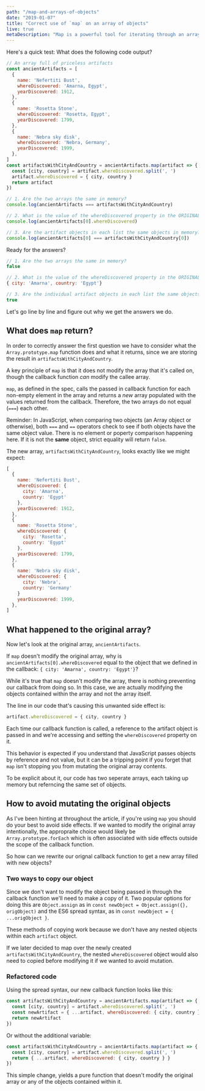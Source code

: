 ```yaml
---
path: "/map-and-arrays-of-objects"
date: "2019-01-07"
title: "Correct use of `map` on an array of objects"
live: true
metaDescription: "Map is a powerful tool for iterating through an array of objects in JavaScript but there are some gotchas that you need to watch out for"
---
```


Here's a quick test: What does the following code output?

```javascript
// An array full of priceless artifacts
const ancientArtifacts = [
  {
    name: 'Nefertiti Bust',
    whereDiscovered: 'Amarna, Egypt',
    yearDiscovered: 1912,
  },
  {
    name: 'Rosetta Stone',
    whereDiscovered: 'Rosetta, Egypt',
    yearDiscovered: 1799,
  },
  {
    name: 'Nebra sky disk',
    whereDiscovered: 'Nebra, Germany',
    yearDiscovered: 1999,
  },
]
const artifactsWithCityAndCountry = ancientArtifacts.map(artifact => {
  const [city, country] = artifact.whereDiscovered.split(', ')
  artifact.whereDiscovered = { city, country }
  return artifact
})

// 1. Are the two arrays the same in memory?
console.log(ancientArtifacts === artifactsWithCityAndCountry)

// 2. What is the value of the whereDiscovered property in the ORIGINAL array
console.log(ancientArtifacts[0].whereDiscovered)

// 3. Are the artifact objects in each list the same objects in memory?
console.log(ancientArtifacts[0] === artifactsWithCityAndCountry[0])
```

Ready for the answers?

```javascript
// 1. Are the two arrays the same in memory?
false

// 2. What is the value of the whereDiscovered property in the ORIGINAL array
{ city: 'Amarna', country: 'Egypt'}

// 3. Are the individual artifact objects in each list the same objects in memory?
true
```

Let's go line by line and figure out why we get the answers we do.

## What does `map` return?

In order to correctly answer the first question we have to consider what the `Array.prototype.map` function does and what it returns, since we are storing the result in `artifactsWithCityAndCountry`.

A key principle of `map` is that it does not modify the array that it's called on, though the callback function _can_ modify the callee array.

`map`, as defined in the spec, calls the passed in callback function for each non-empty element in the array and returns a _new_ array populated with the values returned from the callback. Therefore, the two arrays do not equal (`===`) each other.

Reminder: In JavaScript, when comparing two objects (an Array object or otherwise), both `===` and `==` operators check to see if both objects have the same object value. There is no element or poperty comparison happening here. If it is not the **same** object, strict equality will return `false`.

The new array, `artifactsWithCityAndCountry`, looks exactly like we might expect:

```javascript
[
  {
    name: 'Nefertiti Bust',
    whereDiscovered: {
      city: 'Amarna',
      country: 'Egypt'
    },
    yearDiscovered: 1912,
  },
  {
    name: 'Rosetta Stone',
    whereDiscovered: {
      city: 'Rosetta',
      country: 'Egypt'
    },
    yearDiscovered: 1799,
  },
  {
    name: 'Nebra sky disk',
    whereDiscovered: {
      city: 'Nebra',
      country: 'Germany'
    }
    yearDiscovered: 1999,
  },
]
```

## What happened to the original array?

Now let's look at the original array, `ancientArtifacts`.

If `map` doesn't modify the original array, why is `ancientArtifacts[0].whereDiscovered` equal to the object that we defined in the callback: `{ city: 'Amarna', country: 'Egypt'}`?

While it's true that `map` doesn't modify the array, there is nothing preventing our callback from doing so. In this case, we are actually modifying the objects contained within the array and not the array itself.

The line in our code that's causing this unwanted side effect is:

```javascript
artifact.whereDiscovered = { city, country }
```

Each time our callback function is called, a reference to the artifact object is passed in and we're accessing and setting the `whereDiscovered` property on it.

This behavior is expected if you understand that JavaScript passes objects by reference and not value, but it can be a tripping point if you forget that `map` isn't stopping you from mutating the original array contents.

To be explicit about it, our code has two seperate arrays, each taking up memory but referncing the same set of objects.

## How to avoid mutating the original objects

As I've been hinting at throughout the article, if you're using `map` you should do your best to avoid side effects. If we wanted to modify the original array intentionally, the appropraite choice would likely be `Array.prototype.forEach` which is often associated with side effects outside the scope of the callback function.

So how can we rewrite our orignal callback function to get a new array filled with new objects?

### Two ways to copy our object

Since we don't want to modify the object being passed in through the callback function we'll need to make a copy of it. Two popular options for doing this are `Object.assign` as in `const newObject = Object.assign({}, origObject)` and the ES6 spread syntax, as in `const newObject = { ...origObject }`.

These methods of copying work because we don't have any nested objects within each `artifact` object.

If we later decided to map over the newly created `artifactsWithCityAndCountry`, the nested `whereDiscovered` object would also need to copied before modifying it if we wanted to avoid mutation.

### Refactored code

Using the spread syntax, our new callback function looks like this:

```javascript
const artifactsWithCityAndCountry = ancientArtifacts.map(artifact => {
  const [city, country] = artifact.whereDiscovered.split(', ')
  const newArtifact = { ...artifact, whereDiscovered: { city, country } }
  return newArtifact
})
```

Or without the additional variable:

```javascript
const artifactsWithCityAndCountry = ancientArtifacts.map(artifact => {
  const [city, country] = artifact.whereDiscovered.split(', ')
  return { ...artifact, whereDiscovered: { city, country } }
})
```

This simple change, yields a pure function that doesn't modify the original array or any of the objects contained within it.
